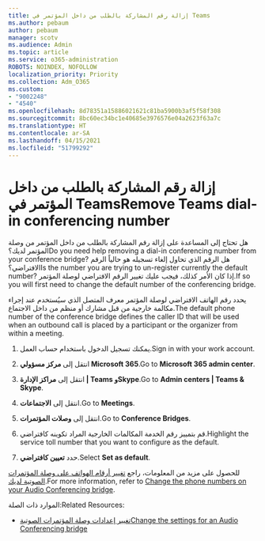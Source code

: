 ```yaml
---
title: إزالة رقم المشاركة بالطلب من داخل المؤتمر في Teams
ms.author: pebaum
author: pebaum
manager: scotv
ms.audience: Admin
ms.topic: article
ms.service: o365-administration
ROBOTS: NOINDEX, NOFOLLOW
localization_priority: Priority
ms.collection: Adm_O365
ms.custom:
- "9002248"
- "4540"
ms.openlocfilehash: 8d78351a15886021621c81ba5900b3af5f58f308
ms.sourcegitcommit: 8bc60ec34bc1e40685e3976576e04a2623f63a7c
ms.translationtype: HT
ms.contentlocale: ar-SA
ms.lasthandoff: 04/15/2021
ms.locfileid: "51799292"
---
```

# <a name="remove-teams-dial-in-conferencing-number"></a><span data-ttu-id="591a6-102">إزالة رقم المشاركة بالطلب من داخل المؤتمر في Teams</span><span class="sxs-lookup"><span data-stu-id="591a6-102">Remove Teams dial-in conferencing number</span></span>

<span data-ttu-id="591a6-103">هل تحتاج إلى المساعدة على إزالة رقم المشاركة بالطلب من داخل المؤتمر من وصلة المؤتمر لديك؟</span><span class="sxs-lookup"><span data-stu-id="591a6-103">Do you need help removing a dial-in conferencing number from your conference bridge?</span></span> <span data-ttu-id="591a6-104">هل الرقم الذي تحاول إلغاء تسجيله هو حالياً الرقم الافتراضي؟</span><span class="sxs-lookup"><span data-stu-id="591a6-104">Is the number you are trying to un-register currently the default number?</span></span> <span data-ttu-id="591a6-105">إذا كان الأمر كذلك، فيجب عليك تغيير الرقم الافتراضي لوصلة المؤتمر.</span><span class="sxs-lookup"><span data-stu-id="591a6-105">If so you will first need to change the default number of the conferencing bridge.</span></span>

<span data-ttu-id="591a6-106">يحدد رقم الهاتف الافتراضي لوصلة المؤتمر معرف المتصل الذي سيُستخدم عند إجراء مكالمة خارجية من قبل مشارك أو منظم من داخل الاجتماع.</span><span class="sxs-lookup"><span data-stu-id="591a6-106">The default phone number of the conference bridge defines the caller ID that will be used when an outbound call is placed by a participant or the organizer from within a meeting.</span></span>

1. <span data-ttu-id="591a6-107">يمكنك تسجيل الدخول باستخدام حساب العمل.</span><span class="sxs-lookup"><span data-stu-id="591a6-107">Sign in with your work account.</span></span>

2. <span data-ttu-id="591a6-108">انتقل إلى **مركز مسؤولي Microsoft 365**.</span><span class="sxs-lookup"><span data-stu-id="591a6-108">Go to **Microsoft 365 admin center**.</span></span>

3. <span data-ttu-id="591a6-109">انتقل إلى **مراكز الإدارة | Teams وSkype**.</span><span class="sxs-lookup"><span data-stu-id="591a6-109">Go to **Admin centers | Teams & Skype**.</span></span>

4. <span data-ttu-id="591a6-110">انتقل إلى **الاجتماعات**.</span><span class="sxs-lookup"><span data-stu-id="591a6-110">Go to **Meetings**.</span></span>

5. <span data-ttu-id="591a6-111">انتقل إلى **وصلات المؤتمرات**.</span><span class="sxs-lookup"><span data-stu-id="591a6-111">Go to **Conference Bridges**.</span></span>

6. <span data-ttu-id="591a6-112">قم بتمييز رقم الخدمة المكالمات الخارجية المراد تكوينه كافتراضي.</span><span class="sxs-lookup"><span data-stu-id="591a6-112">Highlight the service toll number that you want to configure as the default.</span></span>

7. <span data-ttu-id="591a6-113">حدد **تعيين كافتراضي**.</span><span class="sxs-lookup"><span data-stu-id="591a6-113">Select **Set as default**.</span></span>

<span data-ttu-id="591a6-114">للحصول على مزيد من المعلومات، راجع [تغيير أرقام الهواتف على وصلة المؤتمرات الصوتية لديك](https://docs.microsoft.com/microsoftteams/change-the-phone-numbers-on-your-audio-conferencing-bridge).</span><span class="sxs-lookup"><span data-stu-id="591a6-114">For more information, refer to [Change the phone numbers on your Audio Conferencing bridge](https://docs.microsoft.com/microsoftteams/change-the-phone-numbers-on-your-audio-conferencing-bridge).</span></span>

<span data-ttu-id="591a6-115">الموارد ذات الصلة:</span><span class="sxs-lookup"><span data-stu-id="591a6-115">Related Resources:</span></span>

- [<span data-ttu-id="591a6-116">تغيير إعدادات وصلة المؤتمرات الصوتية</span><span class="sxs-lookup"><span data-stu-id="591a6-116">Change the settings for an Audio Conferencing bridge</span></span>](https://docs.microsoft.com/microsoftteams/change-the-settings-for-an-audio-conferencing-bridge)

